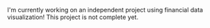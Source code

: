I'm currently working on an independent project using financial data visualization!
This project is not complete yet. 

